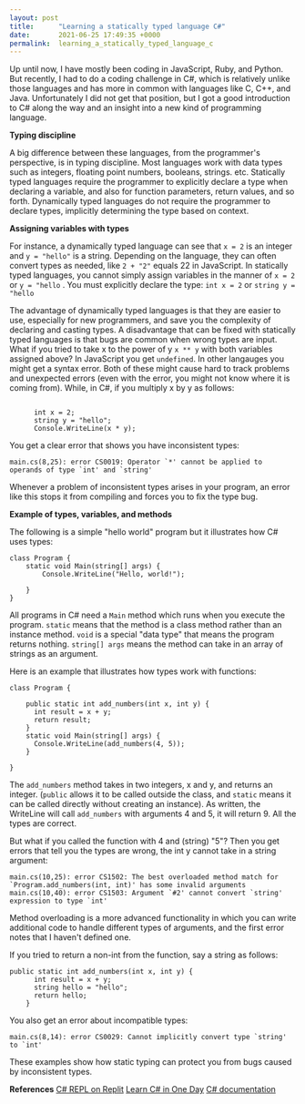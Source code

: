 ```yaml
---
layout: post
title:      "Learning a statically typed language C#"
date:       2021-06-25 17:49:35 +0000
permalink:  learning_a_statically_typed_language_c
---
```



Up until now, I have mostly been coding in JavaScript, Ruby, and Python.  But recently, I had to do a coding challenge in C#, which is relatively unlike those languages and has more in common with languages like C, C++, and Java. Unfortunately I did not get that position, but I got a good introduction to C# along the way and an insight into a new kind of programming language.

**Typing discipline**

A big difference between these languages, from the programmer's perspective, is in typing discipline. Most languages work with data types such as integers, floating point numbers, booleans, strings. etc. Statically typed languages require the programmer to explicitly declare a type when declaring a variable, and also for function parameters, return values, and so forth. Dynamically typed languages do not require the programmer to declare types, implicitly determining the type based on context. 

**Assigning variables with types**

For instance, a dynamically typed language can see that `x = 2` is an integer and `y = "hello"` is a string. Depending on the language, they can often convert types as needed, like `2 + "2"` equals 22 in JavaScript. In statically typed languages, you cannot simply assign variables in the manner of `x = 2` or `y = "hello` . You must explicitly declare the type: `int x = 2` or  `string y = "hello` 

The advantage of dynamically typed languages is that they are easier to use, especially for new programmers, and save you the complexity of declaring and casting types. A disadvantage that can be fixed with statically typed languages is that bugs are common when wrong types are input. What if you tried to take x to the power of y `x ** y` with both variables assigned above? In JavaScript you get `undefined`. In other langauges you might get a syntax error. Both of these might cause hard to track problems and unexpected errors (even with the error, you might not know where it is coming from). While, in C#, if you multiply x by y as follows:

```

      int x = 2;
      string y = "hello";
      Console.WriteLine(x * y);
```

You get a clear error that shows you have inconsistent types:

```
main.cs(8,25): error CS0019: Operator `*' cannot be applied to operands of type `int' and `string'
```

Whenever a problem of inconsistent types arises in your program, an error like this stops it from compiling and forces you to fix the type bug.

**Example of types, variables, and methods**

The following is a simple "hello world" program but it illustrates how C# uses types:
```
class Program {
    static void Main(string[] args) {
        Console.WriteLine("Hello, world!");
  
    }
}
```
All programs in C# need a `Main` method which runs when you execute the program. `static` means that the method is a class method rather than an instance method. `void` is a special "data type" that means the program returns nothing. `string[] args` means the method can take in an array of strings as an argument.

Here is an example that illustrates how types work with functions:
```
class Program {

    public static int add_numbers(int x, int y) {
      int result = x + y;
      return result;
    }
    static void Main(string[] args) {
      Console.WriteLine(add_numbers(4, 5));
    }

}
```
The `add_numbers` method takes in two integers, x and y, and returns an integer. (`public` allows it to be called outside the class, and `static` means it can be called directly without creating an instance). As written, the WriteLine will call `add_numbers` with arguments 4 and 5, it will return 9. All the types are correct.

But what if you called the function with 4 and (string) "5"? Then you get errors that tell you the types are wrong, the int y cannot take in a string argument:
```
main.cs(10,25): error CS1502: The best overloaded method match for `Program.add_numbers(int, int)' has some invalid arguments
main.cs(10,40): error CS1503: Argument `#2' cannot convert `string' expression to type `int'
```
Method overloading is a more advanced functionality in which you can write additional code to handle different types of arguments, and the first error notes that I haven't defined one.

If you tried to return a non-int from the function, say a string as follows:
```
public static int add_numbers(int x, int y) {
      int result = x + y;
      string hello = "hello";
      return hello;
    }
```
You also get an error about incompatible types:
```
main.cs(8,14): error CS0029: Cannot implicitly convert type `string' to `int'
```
These examples show how static typing can protect you from bugs caused by inconsistent types.

**References**
[C# REPL on Replit](https://replit.com/languages/csharp)
[Learn C# in One Day](https://www.amazon.com/Beginners-Hands-Project-Coding-Project-ebook/dp/B016Z18MLG)
[C# documentation](https://docs.microsoft.com/en-us/dotnet/csharp/)


